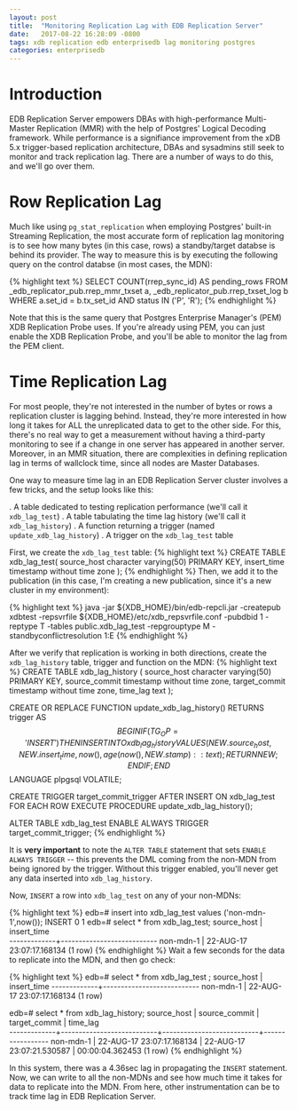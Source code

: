 ```yaml
---
layout: post
title:  "Monitoring Replication Lag with EDB Replication Server"
date:   2017-08-22 16:28:09 -0800
tags: xdb replication edb enterprisedb lag monitoring postgres
categories: enterprisedb
---
```

# Introduction
EDB Replication Server empowers DBAs with high-performance Multi-Master Replication (MMR) with the help of Postgres' Logical Decoding framework.  While performance is a signifiance improvement from the xDB 5.x trigger-based replication architecture, DBAs and sysadmins still seek to monitor and track replication lag.  There are a number of ways to do this, and we'll go over them.
 
# Row Replication Lag
Much like using `pg_stat_replication` when employing Postgres' built-in Streaming Replication, the most accurate form of replication lag monitoring is to see how many bytes (in this case, rows) a standby/target databse is behind its provider.  The way to measure this is by executing the following query on the control databse (in most cases, the MDN):
 
{% highlight text %}
SELECT COUNT(rrep_sync_id) AS pending_rows FROM _edb_replicator_pub.rrep_mmr_txset a, _edb_replicator_pub.rrep_txset_log b WHERE a.set_id = b.tx_set_id AND status IN ('P', 'R');
{% endhighlight %}
 
Note that this is the same query that Postgres Enterprise Manager's (PEM) XDB Replication Probe uses.  If you're already using PEM, you can just enable the XDB Replication Probe, and you'll be able to monitor the lag from the PEM client.
 
# Time Replication Lag
For most people, they're not interested in the number of bytes or rows a replication cluster is lagging behind.  Instead, they're more interested in how long it takes for ALL the unreplicated data to get to the other side.  For this, there's no real way to get a measurement without having a third-party monitoring to see if a change in one server has appeared in another server.  Moreover, in an MMR situation, there are complexities in defining replication lag in terms of wallclock time, since all nodes are Master Databases.
 
One way to measure time lag in an EDB Replication Server cluster involves a few tricks, and the setup looks like this:

. A table dedicated to testing replication performance (we'll call it `xdb_lag_test`)
. A table tabulating the time lag history (we'll call it `xdb_lag_history`)
. A function returning a trigger (named `update_xdb_lag_history`)
. A trigger on the `xdb_lag_test` table

First, we create the `xdb_lag_test` table:
{% highlight text %}
CREATE TABLE xdb_lag_test(
 source_host character varying(50) PRIMARY KEY,
 insert_time timestamp without time zone
);
{% endhighlight %}
Then, we add it to the publication (in this case, I'm creating a new publication, since it's a new cluster in my environment):

{% highlight text %}
java -jar ${XDB_HOME}/bin/edb-repcli.jar -createpub xdbtest -repsvrfile ${XDB_HOME}/etc/xdb_repsvrfile.conf -pubdbid 1 -reptype T -tables public.xdb_lag_test -repgrouptype M -standbyconflictresolution 1:E
{% endhighlight %}

After we verify that replication is working in both directions, create the `xdb_lag_history` table, trigger and function on the MDN:
{% highlight text %}
CREATE TABLE xdb_lag_history
(
 source_host character varying(50) PRIMARY KEY,
 source_commit timestamp without time zone,
 target_commit timestamp without time zone,
 time_lag text
);

CREATE OR REPLACE FUNCTION update_xdb_lag_history() RETURNS trigger 
AS $$
BEGIN
 IF (TG_OP = 'INSERT') THEN
 INSERT INTO xdb_lag_history VALUES (NEW.source_host, NEW.insert_time, now(), age(now(), NEW.stamp)::text); 
 RETURN NEW;
 END IF;
END
$$ 
LANGUAGE plpgsql VOLATILE;

CREATE TRIGGER target_commit_trigger
 AFTER INSERT ON xdb_lag_test
 FOR EACH ROW
 EXECUTE PROCEDURE update_xdb_lag_history();

ALTER TABLE xdb_lag_test ENABLE ALWAYS TRIGGER target_commit_trigger;
{% endhighlight %}

It is __very important__ to note the `ALTER TABLE` statement that sets `ENABLE ALWAYS TRIGGER` -- this prevents the DML coming from the non-MDN from being ignored by the trigger.  Without this trigger enabled, you'll never get any data inserted into `xdb_lag_history`.
 
Now, `INSERT` a row into `xdb_lag_test` on any of your non-MDNs:
 
{% highlight text %}
edb=# insert into xdb_lag_test values ('non-mdn-1',now());
INSERT 0 1
edb=# select * from xdb_lag_test;
 source_host |        insert_time        
-------------+---------------------------
 non-mdn-1   | 22-AUG-17 23:07:17.168134
(1 row)
{% endhighlight %}
Wait a few seconds for the data to replicate into the MDN, and then go check:
 
{% highlight text %}
edb=# select * from xdb_lag_test ;
 source_host |         insert_time
-------------+---------------------------
 non-mdn-1   | 22-AUG-17 23:07:17.168134
(1 row)

edb=# select * from xdb_lag_history;
 source_host |       source_commit       |       target_commit       |     time_lag      
-------------+---------------------------+---------------------------+-----------------
 non-mdn-1   | 22-AUG-17 23:07:17.168134 | 22-AUG-17 23:07:21.530587 | 00:00:04.362453
(1 row)
{% endhighlight %}

In this system, there was a 4.36sec lag in propagating the `INSERT` statement.  Now, we can write to all the non-MDNs and see how much time it takes for data to replicate into the MDN.  From here, other instrumentation can be to track time lag in EDB Replication Server.
